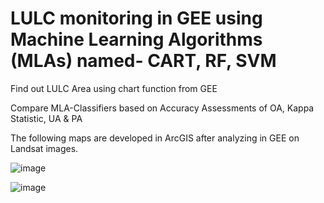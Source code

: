 # LULC monitoring in GEE using Machine Learning Algorithms (MLAs) named- CART, RF, SVM

Find out LULC Area using chart function from GEE

Compare MLA-Classifiers based on Accuracy Assessments of OA, Kappa Statistic, UA & PA

The following maps are developed in ArcGIS after analyzing in GEE on Landsat images.


![image](https://github.com/user-attachments/assets/21e62318-595b-4a9e-89de-8c9dd01bdafe)



![image](https://github.com/user-attachments/assets/f7c86845-efd8-4555-b634-55d325166bad)

